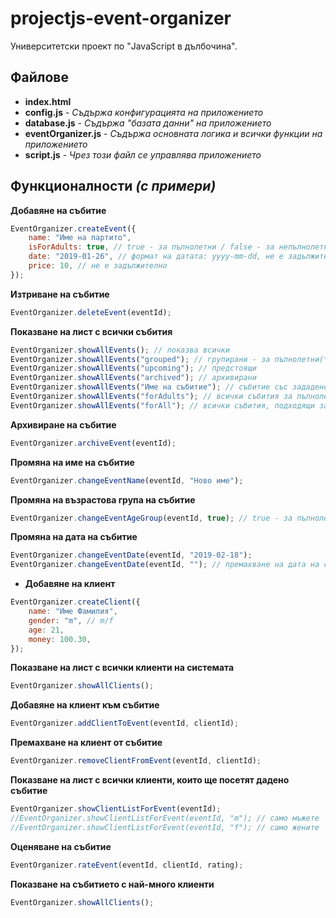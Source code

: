 # projectjs-event-organizer

Университетски проект по "JavaScript в дълбочина".

## Файлове
- **index.html**
- **config.js** - *Съдържа конфигурацията на приложението*
- **database.js** - *Съдържа "базата данни" на приложението*
- **eventOrganizer.js** - *Съдържа основната логика и всички функции на приложението*
- **script.js** - *Чрез този файл се управлява приложението*

## Функционалности *(с примери)*
**Добавяне на събитие**
```javascript
EventOrganizer.createEvent({
    name: "Име на партито",
    isForAdults: true, // true - за пълнолетни / false - за непълнолетни, не е задължително
    date: "2019-01-26", // формат на датата: yyyy-mm-dd, не е задължително
    price: 10, // не е задължително
});
```

**Изтриване на събитие**
```javascript
EventOrganizer.deleteEvent(eventId);
```

**Показване на лист с всички събития**
```javascript
EventOrganizer.showAllEvents(); // показва всички
EventOrganizer.showAllEvents("grouped"); // групирани - за пълнолетни(*) и за непълнолетни(#)
EventOrganizer.showAllEvents("upcoming"); // предстоящи
EventOrganizer.showAllEvents("archived"); // архивирани
EventOrganizer.showAllEvents("Име на събитие"); // събитие със зададено име
EventOrganizer.showAllEvents("forAdults"); // всички събития за пълнолетни
EventOrganizer.showAllEvents("forAll"); // всички събития, подходящи за НЕпълнолетни
```

**Архивиране на събитие**
```javascript
EventOrganizer.archiveEvent(eventId);
```

**Промяна на име на събитие**
```javascript
EventOrganizer.changeEventName(eventId, "Ново име");
```

**Промяна на възрастова група на събитие**
```javascript
EventOrganizer.changeEventAgeGroup(eventId, true); // true - за пълнолетни / false - за непълнолетни
```

**Промяна на дата на събитие**
```javascript
EventOrganizer.changeEventDate(eventId, "2019-02-18");
EventOrganizer.changeEventDate(eventId, ""); // премахване на дата на събитие (задаване на дата в невалиден формат също премахва датата)
```

- **Добавяне на клиент**
```javascript
EventOrganizer.createClient({
    name: "Име Фамилия",
    gender: "m", // m/f
    age: 21,
    money: 100.30,
});
```

**Показване на лист с всички клиенти на системата**
```javascript
EventOrganizer.showAllClients();
```

**Добавяне на клиент към събитие**
```javascript
EventOrganizer.addClientToEvent(eventId, clientId);
```

**Премахване на клиент от събитие**
```javascript
EventOrganizer.removeClientFromEvent(eventId, clientId);
```

**Показване на лист с всички клиенти, които ще посетят дадено събитие**
```javascript
EventOrganizer.showClientListForEvent(eventId);
//EventOrganizer.showClientListForEvent(eventId, "m"); // само мъжете
//EventOrganizer.showClientListForEvent(eventId, "f"); // само жените
```

**Оценяване на събитие**
```javascript
EventOrganizer.rateEvent(eventId, clientId, rating);
```

**Показване на събитието с най-много клиенти**
```javascript
EventOrganizer.showAllClients();
```